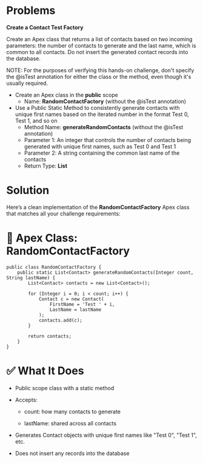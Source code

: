 # Problems

**Create a Contact Test Factory**

Create an Apex class that returns a list of contacts based on two incoming parameters: the number of contacts to generate and the last name, which is common to all contacts. Do not insert the generated contact records into the database.

NOTE: For the purposes of verifying this hands-on challenge, don't specify the @isTest annotation for either the class or the method, even though it's usually required.

* Create an Apex class in the **public** scope
    - Name: **RandomContactFactory** (without the @isTest annotation)
* Use a Public Static Method to consistently generate contacts with unique first names based on the iterated number in the format Test 0, Test 1, and so on
    - Method Name: **generateRandomContacts** (without the @isTest annotation)
    - Parameter 1: An integer that controls the number of contacts being generated with unique first names, such as Test 0 and Test 1
    - Parameter 2: A string containing the common last name of the contacts
    - Return Type: **List<Contact>**


# Solution

Here’s a clean implementation of the **RandomContactFactory** Apex class that matches all your challenge requirements:

# 📄 Apex Class: RandomContactFactory

``` apex
public class RandomContactFactory {
    public static List<Contact> generateRandomContacts(Integer count, String lastName) {
        List<Contact> contacts = new List<Contact>();

        for (Integer i = 0; i < count; i++) {
            Contact c = new Contact(
                FirstName = 'Test ' + i,
                LastName = lastName
            );
            contacts.add(c);
        }

        return contacts;
    }
}
```
# ✅ What It Does
* Public scope class with a static method

* Accepts:

    - count: how many contacts to generate

    - lastName: shared across all contacts

* Generates Contact objects with unique first names like "Test 0", "Test 1", etc.

* Does not insert any records into the database